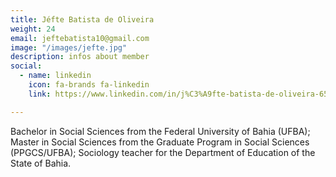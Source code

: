 ```yaml
---
title: Jéfte Batista de Oliveira
weight: 24
email: jeftebatista10@gmail.com
image: "/images/jefte.jpg"
description: infos about member
social:
  - name: linkedin
    icon: fa-brands fa-linkedin
    link: https://www.linkedin.com/in/j%C3%A9fte-batista-de-oliveira-658bb318b/

---
```


Bachelor in Social Sciences from the Federal University of Bahia (UFBA); Master in Social Sciences from the Graduate Program in Social Sciences (PPGCS/UFBA); Sociology teacher for the Department of Education of the State of Bahia.